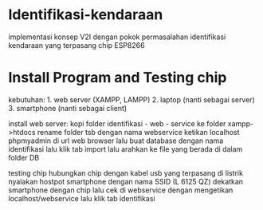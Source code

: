 # Identifikasi-kendaraan
implementasi konsep V2I dengan pokok permasalahan identifikasi kendaraan yang terpasang chip ESP8266

# Install Program and Testing chip
  kebutuhan:
    1. web server (XAMPP, LAMPP)
    2. laptop (nanti sebagai server)
    3. smartphone (nanti sebagai client)
    
  install web server:
    kopi folder identifikasi - web - service ke folder xampp->htdocs
    rename folder tsb dengan nama webservice
    ketikan localhost phpmyadmin di url web browser
    lalu buat database dengan nama identifikasi
    lalu klik tab import
    lalu arahkan ke file yang berada di dalam folder DB
    
  testing chip
    hubungkan chip dengan kabel usb yang terpasang di listrik
    nyalakan hostpot smartphone dengan nama SSID (L 6125 QZ)
    dekatkan smartphone dengan chip
    lalu cek di webservice dengan mengetikan localhost/webservice lalu klik tab identifikasi
